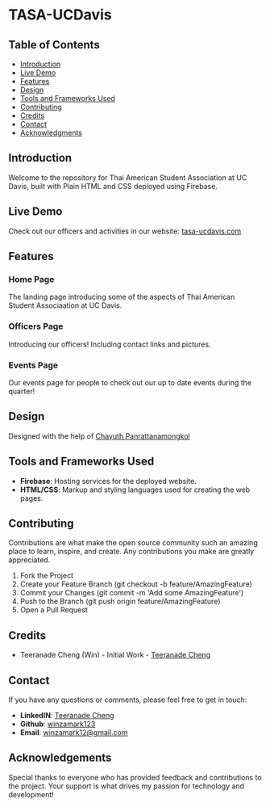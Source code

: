 # TASA-UCDavis

## Table of Contents
- [Introduction](#introduction)
- [Live Demo](#live-demo)
- [Features](#features)
- [Design](#design)
- [Tools and Frameworks Used](#tools-and-framework-used)
- [Contributing](#contributing)
- [Credits](#credits)
- [Contact](#contact)
- [Acknowledgments](#acknowledgments)

## Introduction
Welcome to the repository for Thai American Student Association at UC Davis, built with Plain HTML and CSS deployed using Firebase. 

## Live Demo
Check out our officers and activities in our website: <a href="https://tasa-ucdavis.com/" target = "_blank"> tasa-ucdavis.com </a>

## Features 
### Home Page
The landing page introducing some of the aspects of Thai American Student Associaation at UC Davis.

### Officers Page
Introducing our officers! Including contact links and pictures. 

### Events Page 
Our events page for people to check out our up to date events during the quarter!

## Design
Designed with the help of <a href="https://www.instagram.com/chiny_honey/" target = "_blank"> Chayuth Panrattanamongkol </a>

## Tools and Frameworks Used 
- **Firebase**: Hosting services for the deployed website.
- **HTML/CSS**: Markup and styling languages used for creating the web pages.

## Contributing
Contributions are what make the open source community such an amazing place to learn, inspire, and create. Any contributions you make are greatly appreciated.

1. Fork the Project
2. Create your Feature Branch (git checkout -b feature/AmazingFeature)
3. Commit your Changes (git commit -m 'Add some AmazingFeature')
4. Push to the Branch (git push origin feature/AmazingFeature)
5. Open a Pull Request

## Credits
- Teeranade Cheng (Win) - Initial Work - [Teeranade Cheng](#contact)

## Contact
If you have any questions or comments, please feel free to get in touch:
- **LinkedIN**: <a href="https://www.linkedin.com/in/teeranade-cheng/" target = "_blank"> Teeranade Cheng </a>
- **Github**: <a href="https://github.com/winzamark123/" target = "_blank">winzamark123 </a>
- **Email**: winzamark12@gmail.com

## Acknowledgements
Special thanks to everyone who has provided feedback and contributions to the project. Your support is what drives my passion for technology and development!
